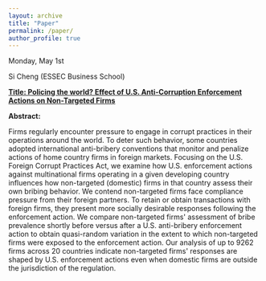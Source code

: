 ```yaml
---
layout: archive
title: "Paper"
permalink: /paper/
author_profile: true
---
```



Monday, May 1st

Si Cheng (ESSEC Business School)

<a href="https://gsipe-workshop.github.io/files/SiChengGSIPE2023.pdf">**Title: Policing the world? Effect of U.S. Anti-Corruption Enforcement Actions on Non-Targeted Firms**</a>


**Abstract:**

Firms regularly encounter pressure to engage in corrupt practices in their operations around the world. To deter such behavior, some countries adopted international anti-bribery conventions that monitor and penalize actions of home country firms in foreign markets. Focusing on the U.S. Foreign Corrupt Practices Act, we examine how U.S. enforcement actions against multinational firms operating in a given developing country influences how non-targeted (domestic) firms in that country assess their own bribing behavior. We contend non-targeted firms face compliance pressure from their foreign partners. To retain or obtain transactions with foreign firms, they present more socially desirable responses following the enforcement action. We compare non-targeted firms' assessment of bribe prevalence shortly before versus after a U.S. anti-bribery enforcement action to obtain quasi-random variation in the extent to which non-targeted firms were exposed to the enforcement action. Our analysis of up to 9262 firms across 20 countries indicate non-targeted firms' responses are shaped by U.S. enforcement actions even when domestic firms are outside the jurisdiction of the regulation.
